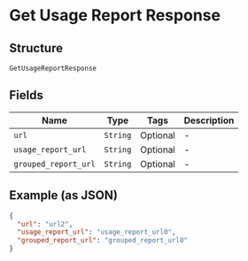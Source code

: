
# Get Usage Report Response

## Structure

`GetUsageReportResponse`

## Fields

| Name | Type | Tags | Description |
|  --- | --- | --- | --- |
| `url` | `String` | Optional | - |
| `usage_report_url` | `String` | Optional | - |
| `grouped_report_url` | `String` | Optional | - |

## Example (as JSON)

```json
{
  "url": "url2",
  "usage_report_url": "usage_report_url0",
  "grouped_report_url": "grouped_report_url0"
}
```

